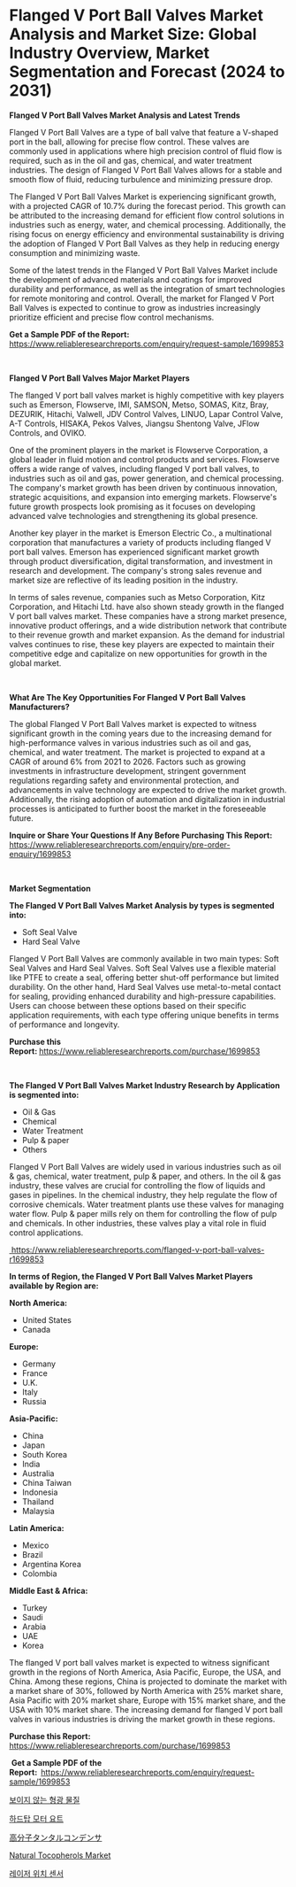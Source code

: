 <p><h1>Flanged V Port Ball Valves Market Analysis and Market Size: Global Industry Overview, Market Segmentation and Forecast (2024 to 2031)</h1></p><p><strong>Flanged V Port Ball Valves Market Analysis and Latest Trends</strong></p>
<p><p>Flanged V Port Ball Valves are a type of ball valve that feature a V-shaped port in the ball, allowing for precise flow control. These valves are commonly used in applications where high precision control of fluid flow is required, such as in the oil and gas, chemical, and water treatment industries. The design of Flanged V Port Ball Valves allows for a stable and smooth flow of fluid, reducing turbulence and minimizing pressure drop.</p><p>The Flanged V Port Ball Valves Market is experiencing significant growth, with a projected CAGR of 10.7% during the forecast period. This growth can be attributed to the increasing demand for efficient flow control solutions in industries such as energy, water, and chemical processing. Additionally, the rising focus on energy efficiency and environmental sustainability is driving the adoption of Flanged V Port Ball Valves as they help in reducing energy consumption and minimizing waste.</p><p>Some of the latest trends in the Flanged V Port Ball Valves Market include the development of advanced materials and coatings for improved durability and performance, as well as the integration of smart technologies for remote monitoring and control. Overall, the market for Flanged V Port Ball Valves is expected to continue to grow as industries increasingly prioritize efficient and precise flow control mechanisms.</p></p>
<p><strong>Get a Sample PDF of the Report:&nbsp;</strong> <a href="https://www.reliableresearchreports.com/enquiry/request-sample/1699853">https://www.reliableresearchreports.com/enquiry/request-sample/1699853</a></p>
<p>&nbsp;</p>
<p><strong>Flanged V Port Ball Valves Major Market Players</strong></p>
<p><p>The flanged V port ball valves market is highly competitive with key players such as Emerson, Flowserve, IMI, SAMSON, Metso, SOMAS, Kitz, Bray, DEZURIK, Hitachi, Valwell, JDV Control Valves, LINUO, Lapar Control Valve, A-T Controls, HISAKA, Pekos Valves, Jiangsu Shentong Valve, JFlow Controls, and OVIKO. </p><p>One of the prominent players in the market is Flowserve Corporation, a global leader in fluid motion and control products and services. Flowserve offers a wide range of valves, including flanged V port ball valves, to industries such as oil and gas, power generation, and chemical processing. The company's market growth has been driven by continuous innovation, strategic acquisitions, and expansion into emerging markets. Flowserve's future growth prospects look promising as it focuses on developing advanced valve technologies and strengthening its global presence.</p><p>Another key player in the market is Emerson Electric Co., a multinational corporation that manufactures a variety of products including flanged V port ball valves. Emerson has experienced significant market growth through product diversification, digital transformation, and investment in research and development. The company's strong sales revenue and market size are reflective of its leading position in the industry.</p><p>In terms of sales revenue, companies such as Metso Corporation, Kitz Corporation, and Hitachi Ltd. have also shown steady growth in the flanged V port ball valves market. These companies have a strong market presence, innovative product offerings, and a wide distribution network that contribute to their revenue growth and market expansion. As the demand for industrial valves continues to rise, these key players are expected to maintain their competitive edge and capitalize on new opportunities for growth in the global market.</p></p>
<p>&nbsp;</p>
<p><strong>What Are The Key Opportunities For Flanged V Port Ball Valves Manufacturers?</strong></p>
<p><p>The global Flanged V Port Ball Valves market is expected to witness significant growth in the coming years due to the increasing demand for high-performance valves in various industries such as oil and gas, chemical, and water treatment. The market is projected to expand at a CAGR of around 6% from 2021 to 2026. Factors such as growing investments in infrastructure development, stringent government regulations regarding safety and environmental protection, and advancements in valve technology are expected to drive the market growth. Additionally, the rising adoption of automation and digitalization in industrial processes is anticipated to further boost the market in the foreseeable future.</p></p>
<p><strong>Inquire or Share Your Questions If Any Before Purchasing This Report:</strong> <a href="https://www.reliableresearchreports.com/enquiry/pre-order-enquiry/1699853">https://www.reliableresearchreports.com/enquiry/pre-order-enquiry/1699853</a></p>
<p>&nbsp;</p>
<p><strong>Market Segmentation</strong></p>
<p><strong>The Flanged V Port Ball Valves Market Analysis by types is segmented into:</strong></p>
<p><ul><li>Soft Seal Valve</li><li>Hard Seal Valve</li></ul></p>
<p><p>Flanged V Port Ball Valves are commonly available in two main types: Soft Seal Valves and Hard Seal Valves. Soft Seal Valves use a flexible material like PTFE to create a seal, offering better shut-off performance but limited durability. On the other hand, Hard Seal Valves use metal-to-metal contact for sealing, providing enhanced durability and high-pressure capabilities. Users can choose between these options based on their specific application requirements, with each type offering unique benefits in terms of performance and longevity.</p></p>
<p><strong>Purchase this Report:&nbsp;</strong><a href="https://www.reliableresearchreports.com/purchase/1699853">https://www.reliableresearchreports.com/purchase/1699853</a></p>
<p>&nbsp;</p>
<p><strong>The Flanged V Port Ball Valves Market Industry Research by Application is segmented into:</strong></p>
<p><ul><li>Oil & Gas</li><li>Chemical</li><li>Water Treatment</li><li>Pulp & paper</li><li>Others</li></ul></p>
<p><p>Flanged V Port Ball Valves are widely used in various industries such as oil & gas, chemical, water treatment, pulp & paper, and others. In the oil & gas industry, these valves are crucial for controlling the flow of liquids and gases in pipelines. In the chemical industry, they help regulate the flow of corrosive chemicals. Water treatment plants use these valves for managing water flow. Pulp & paper mills rely on them for controlling the flow of pulp and chemicals. In other industries, these valves play a vital role in fluid control applications.</p></p>
<p><a href="https://www.reliableresearchreports.com/flanged-v-port-ball-valves-r1699853">&nbsp;https://www.reliableresearchreports.com/flanged-v-port-ball-valves-r1699853</a></p>
<p><strong>In terms of Region, the Flanged V Port Ball Valves Market Players available by Region are:</strong></p>
<p>
    <p> <strong> North America: </strong>
        <ul>
            <li>United States</li>
            <li>Canada</li>
        </ul>
        </p> 
    <p> <strong> Europe: </strong>
        <ul>
            <li>Germany</li>
            <li>France</li>
            <li>U.K.</li>
            <li>Italy</li>
            <li>Russia</li>
        </ul>
        </p> 
    <p> <strong> Asia-Pacific: </strong>
        <ul>
            <li>China</li>
            <li>Japan</li>
            <li>South Korea</li>
            <li>India</li>
            <li>Australia</li>
            <li>China Taiwan</li>
            <li>Indonesia</li>
            <li>Thailand</li>
            <li>Malaysia</li>
        </ul>
        </p> 
    <p> <strong> Latin America: </strong>
        <ul>
            <li>Mexico</li>
            <li>Brazil</li>
            <li>Argentina Korea</li>
            <li>Colombia</li>
        </ul>
        </p> 
    <p> <strong> Middle East & Africa: </strong>
        <ul>
            <li>Turkey</li>
            <li>Saudi</li>
            <li>Arabia</li>
            <li>UAE</li>
            <li>Korea</li>
        </ul>
    </p>
    </p>
<p><p>The flanged V port ball valves market is expected to witness significant growth in the regions of North America, Asia Pacific, Europe, the USA, and China. Among these regions, China is projected to dominate the market with a market share of 30%, followed by North America with 25% market share, Asia Pacific with 20% market share, Europe with 15% market share, and the USA with 10% market share. The increasing demand for flanged V port ball valves in various industries is driving the market growth in these regions.</p></p>
<p><strong>Purchase this Report: </strong><a href="https://www.reliableresearchreports.com/purchase/1699853">https://www.reliableresearchreports.com/purchase/1699853</a></p>
<p>&nbsp;<strong>Get a Sample PDF of the Report:&nbsp;&nbsp;</strong><a href="https://www.reliableresearchreports.com/enquiry/request-sample/1699853">https://www.reliableresearchreports.com/enquiry/request-sample/1699853</a></p>
<p><strong></strong></p>
<p><p><a href="https://medium.com/@hermanokutneva7878567/%ED%88%AC%EB%AA%85-%EB%8B%B4%EB%B0%B1%ED%95%9C-%EB%AC%BC%EC%A7%88-%EC%8B%9C%EC%9E%A5-%EB%B6%84%EC%84%9D-%EA%B7%B8-cagr-%EC%8B%9C%EC%9E%A5-%EC%84%B8%EB%B6%84%ED%99%94-%EB%B0%8F-%EA%B8%80%EB%A1%9C%EB%B2%8C-%EC%82%B0%EC%97%85-%EA%B0%9C%EC%9A%94-6910c733ef55">보이지 않는 형광 물질</a></p><p><a href="https://medium.com/@treyhettinger2023/%ED%95%98%EB%93%9C%ED%83%91-%EB%AA%A8%ED%84%B0-%EC%9A%94%ED%8A%B8-%EC%8B%9C%EC%9E%A5-%EB%B3%B4%EA%B3%A0%EC%84%9C%EB%8A%94-%EC%9D%B4-%EC%8B%9C%EC%9E%A5%EC%9D%98-%EC%B5%9C%EC%8B%A0-%ED%8A%B8%EB%A0%8C%EB%93%9C%EC%99%80-%EC%84%B1%EC%9E%A5-%EA%B8%B0%ED%9A%8C%EB%A5%BC-%EB%B0%9D%ED%98%80%EC%A4%8D%EB%8B%88%EB%8B%A4-0cdc7f1d80cf">하드탑 모터 요트</a></p><p><a href="https://github.com/marbadji/Market-Research-Report-List-2/blob/main/6783028123849.md">高分子タンタルコンデンサ</a></p><p><a href="https://issuu.com/reportprime-2/docs/natural-tocopherols-market-size-2030.pptx">Natural Tocopherols Market</a></p><p><a href="https://github.com/plelbej847484502/Market-Research-Report-List-2/blob/main/8014301122679.md">레이저 위치 센서</a></p></p>